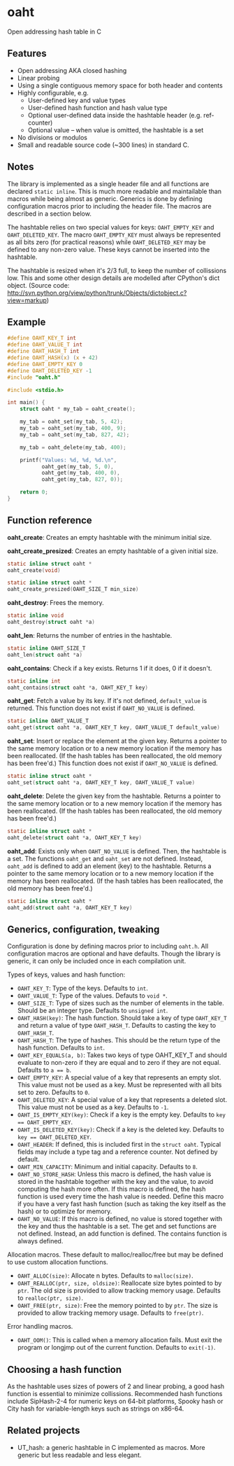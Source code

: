 oaht
====

Open addressing hash table in C

Features
--------

* Open addressing AKA closed hashing
* Linear probing
* Using a single contiguous memory space for both header and contents
* Highly configurable, e.g.
  * User-defined key and value types
  * User-defined hash function and hash value type
  * Optional user-defined data inside the hashtable header (e.g. ref-counter)
  * Optional value – when value is omitted, the hashtable is a set
* No divisions or modulos
* Small and readable source code (~300 lines) in standard C.

Notes
-----

The library is implemented as a single header file and all functions are declared `static inline`. This is much more readable and maintailable than macros while being almost as generic. Generics is done by defining configuration macros prior to including the header file. The macros are described in a section below.

The hashtable relies on two special values for keys: `OAHT_EMPTY_KEY` and `OAHT_DELETED_KEY`. The macro `OAHT_EMPTY_KEY` must always be represented as all bits zero (for practical reasons) while `OAHT_DELETED_KEY` may be defined to any non-zero value. These keys cannot be inserted into the hashtable.

The hashtable is resized when it's 2/3 full, to keep the number of collissions low. This and some other design details are modelled after CPython's dict object. (Source code: http://svn.python.org/view/python/trunk/Objects/dictobject.c?view=markup)

Example
-------

```C
#define OAHT_KEY_T int
#define OAHT_VALUE_T int
#define OAHT_HASH_T int
#define OAHT_HASH(x) (x + 42)
#define OAHT_EMPTY_KEY 0
#define OAHT_DELETED_KEY -1
#include "oaht.h"

#include <stdio.h>

int main() {
	struct oaht * my_tab = oaht_create();

	my_tab = oaht_set(my_tab, 5, 42);
	my_tab = oaht_set(my_tab, 400, 9);
	my_tab = oaht_set(my_tab, 827, 42);

	my_tab = oaht_delete(my_tab, 400);

	printf("Values: %d, %d, %d.\n",
	       oaht_get(my_tab, 5, 0),
	       oaht_get(my_tab, 400, 0),
	       oaht_get(my_tab, 827, 0));

	return 0;
}
```

Function reference
------------------

**oaht_create**: Creates an empty hashtable with the minimum initial size.

**oaht_create_presized**: Creates an empty hashtable of a given initial size.

```c
static inline struct oaht *
oaht_create(void)

static inline struct oaht *
oaht_create_presized(OAHT_SIZE_T min_size)
```

**oaht_destroy**: Frees the memory.

```c
static inline void
oaht_destroy(struct oaht *a)
```

**oaht_len**: Returns the number of entries in the hashtable.

```c
static inline OAHT_SIZE_T
oaht_len(struct oaht *a)
```

**oaht_contains**: Check if a key exists. Returns 1 if it does, 0 if it doesn't.

```c
static inline int
oaht_contains(struct oaht *a, OAHT_KEY_T key)
```

**oaht_get**: Fetch a value by its key. If it's not defined, `default_value` is returned. This function does not exist if `OAHT_NO_VALUE` is defined.

```c
static inline OAHT_VALUE_T
oaht_get(struct oaht *a, OAHT_KEY_T key, OAHT_VALUE_T default_value)
```

**oaht_set**: Insert or replace the element at the given key. Returns a pointer to the same memory location or to a new memory location if the memory has been reallocated. (If the hash tables has been reallocated, the old memory has been free'd.) This function does not exist if `OAHT_NO_VALUE` is defined.

```c
static inline struct oaht *
oaht_set(struct oaht *a, OAHT_KEY_T key, OAHT_VALUE_T value)
```

**oaht_delete**: Delete the given key from the hashtable. Returns a pointer to the same memory location or to a new memory location if the memory has been reallocated. (If the hash tables has been reallocated, the old memory has been free'd.)

```c
static inline struct oaht *
oaht_delete(struct oaht *a, OAHT_KEY_T key)
```

**oaht_add**: Exists only when `OAHT_NO_VALUE` is defined. Then, the hashtable is a set. The functions `oaht_get` and `oaht_set` are not defined. Instead, `oaht_add` is defined to add an element (key) to the hashtable. Returns a pointer to the same memory location or to a new memory location if the memory has been reallocated. (If the hash tables has been reallocated, the old memory has been free'd.)

```c
static inline struct oaht *
oaht_add(struct oaht *a, OAHT_KEY_T key)
```

Generics, configuration, tweaking
---------------------------------

Configuration is done by defining macros prior to including `oaht.h`. All configuration macros are optional and have defaults. Though the library is generic, it can only be included once in each compilation unit.

Types of keys, values and hash function:

* `OAHT_KEY_T`: Type of the keys. Defaults to `int`.
* `OAHT_VALUE_T`: Type of the values. Defauts to `void *`.
* `OAHT_SIZE_T`: Type of sizes such as the number of elements in the table. Should be an integer type. Defaults to `unsigned int`.
* `OAHT_HASH(key)`: The hash function. Should take a key of type `OAHT_KEY_T` and return a value of type `OAHT_HASH_T`. Defaults to casting the key to `OAHT_HASH_T`.
* `OAHT_HASH_T`: The type of hashes. This should be the return type of the hash function. Defaults to `int`.
* `OAHT_KEY_EQUALS(a, b)`: Takes two keys of type OAHT_KEY_T and should evaluate to non-zero if they are equal and to zero if they are not equal. Defaults to `a == b`.
* `OAHT_EMPTY_KEY`: A special value of a key that represents an empty slot. This value must not be used as a key. Must be represented with all bits set to zero. Defaults to `0`.
* `OAHT_DELETED_KEY`: A special value of a key that represents a deleted slot. This value must not be used as a key. Defaults to `-1`.
* `OAHT_IS_EMPTY_KEY(key)`: Check if a key is the empty key. Defaults to `key == OAHT_EMPTY_KEY`.
* `OAHT_IS_DELETED_KEY(key)`: Check if a key is the deleted key. Defaults to `key == OAHT_DELETED_KEY`.
* `OAHT_HEADER`: If defined, this is included first in the `struct oaht`. Typical fields may include a type tag and a reference counter. Not defined by default.
* `OAHT_MIN_CAPACITY`: Minimum and initial capacity. Defaults to `8`.
* `OAHT_NO_STORE_HASH`: Unless this macro is defined, the hash value is stored in the hashtable together with the key and the value, to avoid computing the hash more often. If this macro is defined, the hash function is used every time the hash value is needed. Define this macro if you have a very fast hash function (such as taking the key itself as the hash) or to optimize for memory.
* `OAHT_NO_VALUE`: If this macro is defined, no value is stored together with the key and thus the hashtable is a set. The get and set functions are not defined. Instead, an add function is defined. The contains function is always defined.

Allocation macros. These default to malloc/realloc/free but may be defined to use custom allocation functions.

* `OAHT_ALLOC(size)`: Allocate n bytes. Defaults to `malloc(size)`.
* `OAHT_REALLOC(ptr, size, oldsize)`: Reallocate size bytes pointed to by `ptr`. The old size is provided to allow tracking memory usage. Defaults to `realloc(ptr, size)`.
* `OAHT_FREE(ptr, size)`: Free the memory pointed to by `ptr`. The size is provided to allow tracking memory usage. Defaults to `free(ptr)`.

Error handling macros.

* `OAHT_OOM()`: This is called when a memory allocation fails. Must exit the program or longjmp out of the current function. Defaults to `exit(-1)`.

Choosing a hash function
------------------------

As the hashtable uses sizes of powers of 2 and linear probing, a good hash function is essential to minimize collissions. Recommended hash functions include SipHash-2-4 for numeric keys on 64-bit platforms, Spooky hash or City hash for variable-length keys such as strings on x86-64.

Related projects
----------------

* UT_hash: a generic hashtable in C implemented as macros. More generic but less readable and less elegant.
